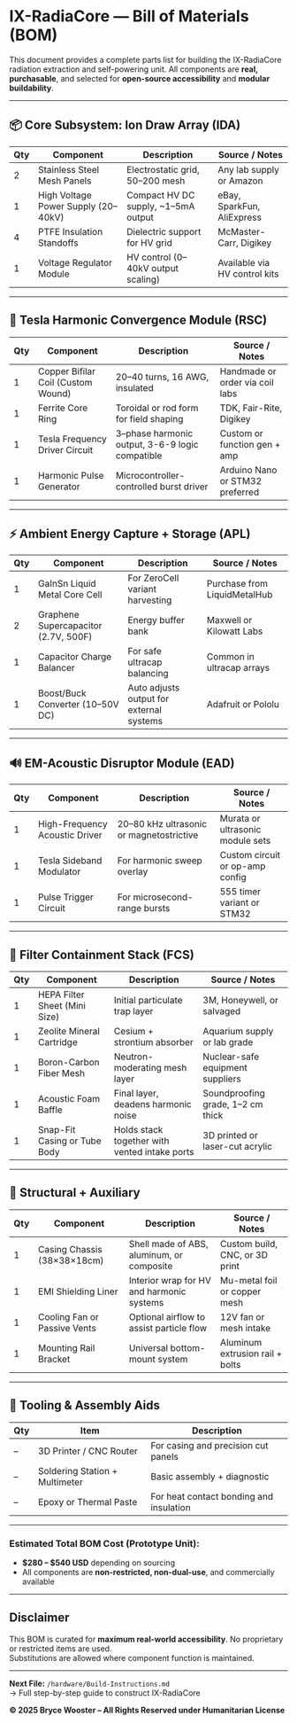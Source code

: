 # IX-RadiaCore — Bill of Materials (BOM)

This document provides a complete parts list for building the IX-RadiaCore radiation extraction and self-powering unit. All components are **real, purchasable**, and selected for **open-source accessibility** and **modular buildability**.

---

## 📦 Core Subsystem: Ion Draw Array (IDA)

| Qty | Component                        | Description                                      | Source / Notes                   |
|-----|----------------------------------|--------------------------------------------------|----------------------------------|
| 2   | Stainless Steel Mesh Panels      | Electrostatic grid, 50–200 mesh                  | Any lab supply or Amazon         |
| 1   | High Voltage Power Supply (20–40kV) | Compact HV DC supply, ~1–5mA output           | eBay, SparkFun, AliExpress       |
| 4   | PTFE Insulation Standoffs        | Dielectric support for HV grid                   | McMaster-Carr, Digikey           |
| 1   | Voltage Regulator Module         | HV control (0–40kV output scaling)               | Available via HV control kits    |

---

## 🧲 Tesla Harmonic Convergence Module (RSC)

| Qty | Component                        | Description                                      | Source / Notes                   |
|-----|----------------------------------|--------------------------------------------------|----------------------------------|
| 1   | Copper Bifilar Coil (Custom Wound) | 20–40 turns, 16 AWG, insulated                 | Handmade or order via coil labs  |
| 1   | Ferrite Core Ring                | Toroidal or rod form for field shaping          | TDK, Fair-Rite, Digikey          |
| 1   | Tesla Frequency Driver Circuit   | 3–phase harmonic output, 3-6-9 logic compatible  | Custom or function gen + amp     |
| 1   | Harmonic Pulse Generator         | Microcontroller-controlled burst driver         | Arduino Nano or STM32 preferred  |

---

## ⚡ Ambient Energy Capture + Storage (APL)

| Qty | Component                        | Description                                      | Source / Notes                   |
|-----|----------------------------------|--------------------------------------------------|----------------------------------|
| 1   | GaInSn Liquid Metal Core Cell    | For ZeroCell variant harvesting                  | Purchase from LiquidMetalHub     |
| 2   | Graphene Supercapacitor (2.7V, 500F) | Energy buffer bank                         | Maxwell or Kilowatt Labs         |
| 1   | Capacitor Charge Balancer        | For safe ultracap balancing                     | Common in ultracap arrays        |
| 1   | Boost/Buck Converter (10–50V DC) | Auto adjusts output for external systems        | Adafruit or Pololu               |

---

## 🔊 EM-Acoustic Disruptor Module (EAD)

| Qty | Component                        | Description                                      | Source / Notes                   |
|-----|----------------------------------|--------------------------------------------------|----------------------------------|
| 1   | High-Frequency Acoustic Driver   | 20–80 kHz ultrasonic or magnetostrictive         | Murata or ultrasonic module sets |
| 1   | Tesla Sideband Modulator         | For harmonic sweep overlay                       | Custom circuit or op-amp config  |
| 1   | Pulse Trigger Circuit            | For microsecond-range bursts                     | 555 timer variant or STM32       |

---

## 🧼 Filter Containment Stack (FCS)

| Qty | Component                        | Description                                      | Source / Notes                   |
|-----|----------------------------------|--------------------------------------------------|----------------------------------|
| 1   | HEPA Filter Sheet (Mini Size)    | Initial particulate trap layer                   | 3M, Honeywell, or salvaged       |
| 1   | Zeolite Mineral Cartridge        | Cesium + strontium absorber                      | Aquarium supply or lab grade     |
| 1   | Boron-Carbon Fiber Mesh          | Neutron-moderating mesh layer                    | Nuclear-safe equipment suppliers |
| 1   | Acoustic Foam Baffle             | Final layer, deadens harmonic noise              | Soundproofing grade, 1–2 cm thick|
| 1   | Snap-Fit Casing or Tube Body     | Holds stack together with vented intake ports    | 3D printed or laser-cut acrylic  |

---

## 🔗 Structural + Auxiliary

| Qty | Component                        | Description                                      | Source / Notes                   |
|-----|----------------------------------|--------------------------------------------------|----------------------------------|
| 1   | Casing Chassis (38×38×18cm)      | Shell made of ABS, aluminum, or composite        | Custom build, CNC, or 3D print   |
| 1   | EMI Shielding Liner              | Interior wrap for HV and harmonic systems        | Mu-metal foil or copper mesh     |
| 1   | Cooling Fan or Passive Vents     | Optional airflow to assist particle flow         | 12V fan or mesh intake            |
| 1   | Mounting Rail Bracket            | Universal bottom-mount system                    | Aluminum extrusion rail + bolts  |

---

## 🧰 Tooling & Assembly Aids

| Qty | Item                             | Description                                      |
|-----|----------------------------------|--------------------------------------------------|
| –   | 3D Printer / CNC Router          | For casing and precision cut panels              |
| –   | Soldering Station + Multimeter   | Basic assembly + diagnostic                      |
| –   | Epoxy or Thermal Paste           | For heat contact bonding and insulation          |

---

### Estimated Total BOM Cost (Prototype Unit):
- **$280 – $540 USD** depending on sourcing
- All components are **non-restricted, non-dual-use**, and commercially available

---

## Disclaimer

This BOM is curated for **maximum real-world accessibility**. No proprietary or restricted items are used.  
Substitutions are allowed where component function is maintained.

---

**Next File:** `/hardware/Build-Instructions.md`  
→ Full step-by-step guide to construct IX-RadiaCore

**© 2025 Bryce Wooster – All Rights Reserved under Humanitarian License**
